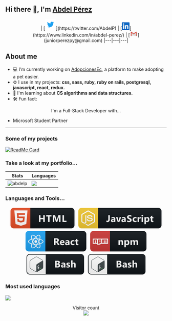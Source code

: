 ## Hi there 👋, I'm <a href="https://www.linkedin.com/in/abdel-perez/">Abdel Pérez</a>

<p align="center">
| [<img src="https://raw.githubusercontent.com/Delta456/Delta456/master/img/twitter.png" alt="twitter logo" width="34">](https://twitter.com/AbdelP) |  [<img src="https://github.com/Amchuz/Amchuz/blob/master/linkedin.jpeg" alt="linkedin logo" width="24">](https://www.linkedin.com/in/abdel-perez/) |  [<img src="https://github.com/Amchuz/Amchuz/blob/master/gmail.jpeg" alt="gmail logo" width="24">](juniorperezpy@gmail.com)
|---|---|---|
</p>

## About me

- 💻 I’m currently working on [AdopcionesEc](https://github.com/sebGilR/AdopcionesEc), a platform to make adopting a pet easier.
- ⚙️ I use in my projects: **css, sass, ruby, ruby on rails, postgresql, javascript, react, redux.**
- 🧠 I'm learning about **CS algorithms and data structures.**
- 🛠 Fun fact: 

<p align="center">
  I'm a Full-Stack Developer with...
</p>

* Microsoft Student Partner

----

### Some of my projects

[![ReadMe Card](https://github-readme-stats.vercel.app/api/pin/?username=abdelp&repo=ror-capstone)](https://github.com/abdelp/ror-capstone)

### Take a look at my portfolio...

Stats | Languages
------------ | -------------
<img src="https://github-readme-stats.vercel.app/api?username=abdelp&show_icons=true" alt="abdelp" /> | <img align="center" src="https://github-readme-stats.vercel.app/api/top-langs/?username=abdelp" />

### Languages and Tools...

<p align="center">
 <img src="https://raw.githubusercontent.com/8bithemant/8bithemant/master/svg/dev/languages/html.svg" alt="Twitter" style="vertical-align:top; margin:4px">
  <img src="https://raw.githubusercontent.com/8bithemant/8bithemant/master/svg/dev/languages/js.svg" alt="Twitter" style="vertical-align:top; margin:4px">
  <img src="https://raw.githubusercontent.com/8bithemant/8bithemant/master/svg/dev/frameworks/react.svg" alt="Twitter" style="vertical-align:top; margin:4px">
  <img src="https://raw.githubusercontent.com/8bithemant/8bithemant/master/svg/dev/services/npm.svg" alt="Twitter" style="vertical-align:top; margin:4px">
  <img src="https://raw.githubusercontent.com/8bithemant/8bithemant/master/svg/dev/tools/bash.svg" alt="Twitter" style="vertical-align:top; margin:4px">
  <img src="https://raw.githubusercontent.com/8bithemant/8bithemant/master/svg/dev/tools/bash.svg" alt="Twitter" style="vertical-align:top; margin:4px">
</p>

### Most used languages

<a href="https://github.com/ashwanisng">
  <img align="center" src="https://github-readme-stats.vercel.app/api/top-langs/?username=abdelp" />
</a>

<p align="center"> 
  Visitor count<br>
  <img src="https://profile-counter.glitch.me/abdelp/count.svg" />
</p>